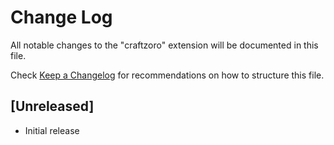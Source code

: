 # Change Log

All notable changes to the "craftzoro" extension will be documented in this file.

Check [Keep a Changelog](http://keepachangelog.com/) for recommendations on how to structure this file.

## [Unreleased]

- Initial release
